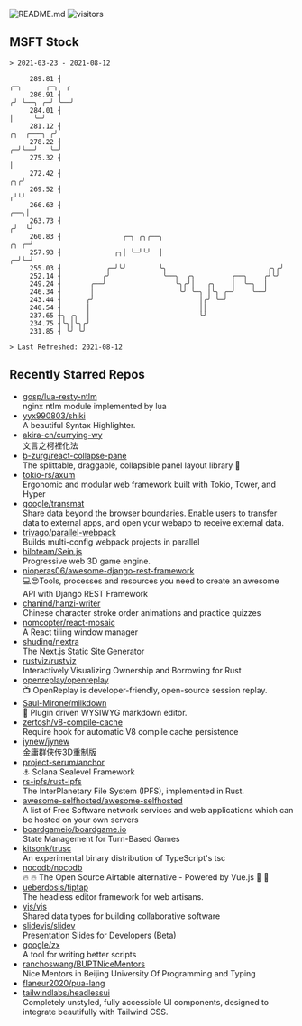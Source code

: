 ![README.md](https://github.com/Gerhut/Gerhut/workflows/README.md/badge.svg)
![visitors](https://visitors.vercel.app/Gerhut/Gerhut?token=8cf69d1f6813d272ef062726b6070c9be4ff72038cfe5a7ded7384a8da65d866)

## MSFT Stock

```
> 2021-03-23 - 2021-08-12

     289.81 ┤                                                                                    ╭─╮      ╭─╮  ╭ 
     286.91 ┤                                                                                   ╭╯ ╰──╮ ╭─╯ ╰──╯ 
     284.01 ┤                                                                                   │     ╰─╯        
     281.12 ┤                                                                        ╭╮  ╭───╮ ╭╯                
     278.22 ┤                                                                      ╭─╯╰──╯   ╰─╯                 
     275.32 ┤                                                                      │                             
     272.42 ┤                                                                   ╭╮╭╯                             
     269.52 ┤                                                                  ╭╯╰╯                              
     266.63 ┤                                                              ╭──╮│                                 
     263.73 ┤                                                             ╭╯  ╰╯                                 
     260.83 ┤               ╭─╮ ╭╮╭──╮                               ╭╮ ╭─╯                                      
     257.93 ┤             ╭╮│ ╰─╯╰╯  │                             ╭─╯╰─╯                                        
     255.03 ┤           ╭─╯╰╯        ╰╮                         ╭╮╭╯                                             
     252.14 ┤          ╭╯             ╰──╮  ╭╮         ╭──╮    ╭╯╰╯                                              
     249.24 ┤       ╭──╯                 ╰╮╭╯│   ╭╮    │  ╰─╮  │                                                 
     246.34 ┤       │                     ╰╯ ╰─╮ │╰╮ ╭─╯    ╰──╯                                                 
     243.44 ┤      ╭╯                          │╭╯ ╰─╯                                                           
     240.54 ┤      │                           ││                                                                
     237.65 ┼╮ ╭╮  │                           ╰╯                                                                
     234.75 ┤╰╮│╰╮╭╯                                                                                             
     231.85 ┤ ╰╯ ╰╯                                                                                              

> Last Refreshed: 2021-08-12
```

## Recently Starred Repos

- [gosp/lua-resty-ntlm](https://github.com/gosp/lua-resty-ntlm)  
  nginx ntlm module implemented by lua
- [yyx990803/shiki](https://github.com/yyx990803/shiki)  
  A beautiful Syntax Highlighter.
- [akira-cn/currying-wy](https://github.com/akira-cn/currying-wy)  
  文言之柯裡化法
- [b-zurg/react-collapse-pane](https://github.com/b-zurg/react-collapse-pane)  
  The splittable, draggable, collapsible panel layout library 🎉
- [tokio-rs/axum](https://github.com/tokio-rs/axum)  
  Ergonomic and modular web framework built with Tokio, Tower, and Hyper
- [google/transmat](https://github.com/google/transmat)  
  Share data beyond the browser boundaries. Enable users to transfer data to external apps, and open your webapp to receive external data.
- [trivago/parallel-webpack](https://github.com/trivago/parallel-webpack)  
  Builds multi-config webpack projects in parallel
- [hiloteam/Sein.js](https://github.com/hiloteam/Sein.js)  
  Progressive web 3D game engine.
- [nioperas06/awesome-django-rest-framework](https://github.com/nioperas06/awesome-django-rest-framework)  
   💻😍Tools, processes and resources you need to create an awesome API with Django REST Framework
- [chanind/hanzi-writer](https://github.com/chanind/hanzi-writer)  
  Chinese character stroke order animations and practice quizzes
- [nomcopter/react-mosaic](https://github.com/nomcopter/react-mosaic)  
  A React tiling window manager
- [shuding/nextra](https://github.com/shuding/nextra)  
  The Next.js Static Site Generator
- [rustviz/rustviz](https://github.com/rustviz/rustviz)  
  Interactively Visualizing Ownership and Borrowing for Rust
- [openreplay/openreplay](https://github.com/openreplay/openreplay)  
  :tv: OpenReplay is developer-friendly, open-source session replay.
- [Saul-Mirone/milkdown](https://github.com/Saul-Mirone/milkdown)  
  🍼 Plugin driven WYSIWYG  markdown editor.
- [zertosh/v8-compile-cache](https://github.com/zertosh/v8-compile-cache)  
  Require hook for automatic V8 compile cache persistence
- [jynew/jynew](https://github.com/jynew/jynew)  
  金庸群侠传3D重制版
- [project-serum/anchor](https://github.com/project-serum/anchor)  
  ⚓ Solana Sealevel Framework
- [rs-ipfs/rust-ipfs](https://github.com/rs-ipfs/rust-ipfs)  
  The InterPlanetary File System (IPFS), implemented in Rust.
- [awesome-selfhosted/awesome-selfhosted](https://github.com/awesome-selfhosted/awesome-selfhosted)  
  A list of Free Software network services and web applications which can be hosted on your own servers
- [boardgameio/boardgame.io](https://github.com/boardgameio/boardgame.io)  
  State Management for Turn-Based Games
- [kitsonk/trusc](https://github.com/kitsonk/trusc)  
  An experimental binary distribution of TypeScript's tsc
- [nocodb/nocodb](https://github.com/nocodb/nocodb)  
  🔥 🔥  The Open Source Airtable alternative  - Powered by Vue.js 🚀 🚀  
- [ueberdosis/tiptap](https://github.com/ueberdosis/tiptap)  
  The headless editor framework for web artisans.
- [yjs/yjs](https://github.com/yjs/yjs)  
  Shared data types for building collaborative software
- [slidevjs/slidev](https://github.com/slidevjs/slidev)  
  Presentation Slides for Developers (Beta)
- [google/zx](https://github.com/google/zx)  
  A tool for writing better scripts
- [ranchoswang/BUPTNiceMentors](https://github.com/ranchoswang/BUPTNiceMentors)  
  Nice Mentors in Beijing University Of Programming and Typing 
- [flaneur2020/pua-lang](https://github.com/flaneur2020/pua-lang)  
- [tailwindlabs/headlessui](https://github.com/tailwindlabs/headlessui)  
  Completely unstyled, fully accessible UI components, designed to integrate beautifully with Tailwind CSS.

